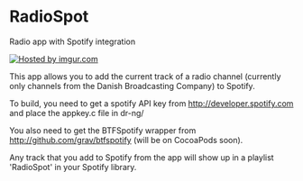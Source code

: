 RadioSpot
==========

Radio app with Spotify integration

<a href="http://i.imgur.com/3AVSZaj.png"><img src="http://i.imgur.com/3AVSZaj.png" title="Hosted by imgur.com" /></a>

This app allows you to add the current track of a radio channel (currently only channels from the Danish Broadcasting Company) to Spotify.


To build, you need to get a spotify API key from http://developer.spotify.com and place the appkey.c file in dr-ng/

You also need to get the BTFSpotify wrapper from http://github.com/grav/btfspotify (will be on CocoaPods soon).

Any track that you add to Spotify from the app will show up in a playlist 'RadioSpot' in your Spotify library.

